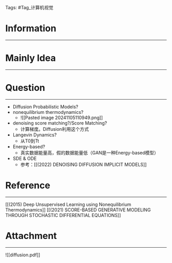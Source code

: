 Tags: #Tag_计算机视觉 
# Information
---


# Mainly Idea
---


# Question
---
- Diffusion Probabilistic Models?
- nonequilibrium thermodynamics?
	- ![[Pasted image 20241105110949.png]]
- denoising score matching?/Score Matching?
	- 计算梯度。Diffusion利用这个方式
- Langevin Dynamics?
	- 从T0到Tt
- Energy-based?
	- 真实数据能量高，假的数据能量低（GAN是一种Energy-based模型）
- SDE & ODE
	- 参考：[[(2022) DENOISING DIFFUSION IMPLICIT MODELS]]

# Reference
---
[[(2015) Deep Unsupervised Learning using Nonequilibrium Thermodynamics]]
[[(2021) SCORE-BASED GENERATIVE MODELING THROUGH STOCHASTIC DIFFERENTIAL EQUATIONS]]

# Attachment
---
![[diffusion.pdf]]